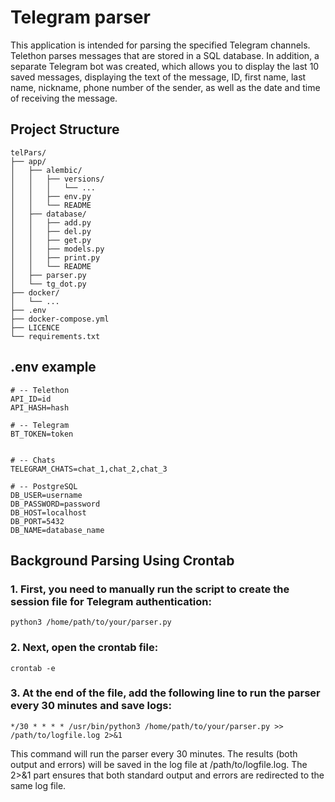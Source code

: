 # Telegram parser

This application is intended for parsing the specified Telegram channels. Telethon parses messages that are stored in a SQL database. In addition, a separate Telegram bot was created, which allows you to display the last 10 saved messages, displaying the text of the message, ID, first name, last name, nickname, phone number of the sender, as well as the date and time of receiving the message.

## Project Structure

```
telPars/
├── app/
│   ├── alembic/
│   │   ├── versions/
│   │   │   └── ...
│   │   ├── env.py
│   │   └── README
│   ├── database/
│   │   ├── add.py
│   │   ├── del.py
│   │   ├── get.py
│   │   ├── models.py
│   │   ├── print.py
│   │   └── README
│   ├── parser.py
│   └── tg_dot.py
├── docker/
│   └── ...
├── .env
├── docker-compose.yml
├── LICENCE
└── requirements.txt
```

## .env example

```
# -- Telethon
API_ID=id
API_HASH=hash

# -- Telegram
BT_TOKEN=token


# -- Chats
TELEGRAM_CHATS=chat_1,chat_2,chat_3

# -- PostgreSQL
DB_USER=username
DB_PASSWORD=password
DB_HOST=localhost
DB_PORT=5432
DB_NAME=database_name
```

## Background Parsing Using Crontab 
### 1. First, you need to manually run the script to create the session file for Telegram authentication:
```
python3 /home/path/to/your/parser.py
```
### 2. Next, open the crontab file:
```
crontab -e
```
### 3. At the end of the file, add the following line to run the parser every 30 minutes and save logs:
```
*/30 * * * * /usr/bin/python3 /home/path/to/your/parser.py >> /path/to/logfile.log 2>&1
```

This command will run the parser every 30 minutes. The results (both output and errors) will be saved in the log file at /path/to/logfile.log. The 2>&1 part ensures that both standard output and errors are redirected to the same log file.
